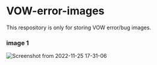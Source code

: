 # VOW-error-images
This respository is only for storing  VOW error/bug images.

### image 1
![Screenshot from 2022-11-25 17-31-06](https://user-images.githubusercontent.com/111672294/203982443-08ca8ca3-3f80-41cf-992f-9463603e7a9a.png)
